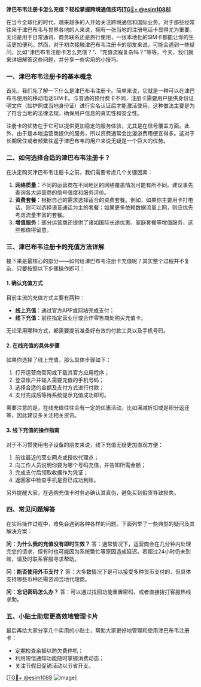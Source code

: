 **津巴布韦注册卡怎么充值？轻松掌握跨境通信技巧[[TG💪+ @esim1088](https://t.me/s/esim1088)]**

在当今全球化的时代，越来越多的人开始关注跨境通信和国际业务。对于那些经常往来于津巴布韦与世界各地的人来说，拥有一张当地的注册电话卡显得尤为重要。无论是用于日常通讯、商务联系还是旅行使用，一张本地化的SIM卡都能让你的生活更加便利。然而，对于初次接触津巴布韦注册卡的朋友来说，可能会遇到一些疑问，比如“津巴布韦注册卡怎么充值？”、“充值流程复杂吗？”等等。今天，我们就来详细解答这些问题，并分享一些实用的小技巧。

### 一、津巴布韦注册卡的基本概念

首先，我们先了解一下什么是津巴布韦注册卡。简单来说，它就是一种可以在津巴布韦使用的移动电话SIM卡。与普通的预付费卡不同，注册卡需要用户提供身份证明文件（如护照或当地身份证）进行实名认证后才能激活使用。这种做法主要是为了符合当地的法律法规，确保用户信息的真实性和安全性。

注册卡的优势在于它可以提供更加稳定的服务体验，尤其是在信号覆盖方面。此外，由于是本地运营商提供的服务，所以资费通常会比漫游费用便宜得多。这对于长期居住或者频繁往返于津巴布韦的用户来说无疑是一个巨大的优势。

### 二、如何选择合适的津巴布韦注册卡？

在决定购买津巴布韦注册卡之前，我们需要考虑几个关键因素：

1. **网络质量**：不同的运营商在不同地区的网络覆盖情况可能有所不同。建议事先查询各大运营商的信号强度和服务评价。
2. **资费套餐**：根据自己的需求选择适合的资费套餐。例如，如果你主要用卡打电话，则可以选择语音通话为主的套餐；如果更多依赖数据流量上网，则应优先考虑流量丰富的套餐。
3. **增值服务**：部分运营商还提供了诸如国际长途优惠、家庭套餐等增值服务，这些都值得留意。

### 三、津巴布韦注册卡的充值方法详解

接下来是最核心的部分——如何给津巴布韦注册卡充值呢？其实整个过程并不复杂，只要按照以下步骤操作即可：

#### 1. 确认充值方式
目前主流的充值方式主要有两种：
   - **线上充值**：通过官方APP或网站完成支付；
   - **线下充值**：前往指定营业厅或合作零售商处购买充值卡。

无论采用哪种方式，都需要提前准备好有效的付款工具以及手机号码。

#### 2. 在线充值的具体步骤
如果你选择了线上充值，那么具体步骤如下：
   1. 打开运营商官网或下载其官方应用程序；
   2. 登录账户并输入需要充值的手机号码；
   3. 选择合适的金额及支付方式进行付款；
   4. 支付完成后等待系统提示充值成功即可。

需要注意的是，在线充值往往会有一定的优惠活动，比如满减折扣或是积分返还等，因此建议多关注相关资讯。

#### 3. 线下充值的操作指南
对于不习惯使用电子设备的朋友来说，线下充值无疑更加直观方便：
   1. 前往最近的营业网点或授权代理点；
   2. 向工作人员说明你要为哪个号码充值，并告知所需金额；
   3. 完成支付后领取收据作为凭证；
   4. 返回家中检查手机是否已成功到账。

另外提醒大家，在选购充值卡时务必确认其真伪，避免买到假货导致损失。

### 四、常见问题解答

在实际操作过程中，难免会遇到各种各样的问题。下面列举了一些典型的疑问及其解决方案：

**问：为什么我的充值没有即时生效？**
答：通常情况下，运营商会在几分钟内处理完您的请求，但有时也可能因为系统繁忙等原因造成延迟。若超过24小时仍未到账，请及时联系客服寻求帮助。

**问：能否使用外币支付？**
答：大多数情况下是可以接受多种货币支付的，但具体支持哪些币种还需咨询当地代理商。

**问：忘记密码怎么办？**
答：可以通过找回功能重置密码，或者直接拨打客服热线求助。

### 五、小贴士助您更高效地管理卡片

最后再给大家分享几个实用的小贴士，帮助大家更好地管理和使用津巴布韦注册卡：
   - 定期检查余额以防欠费停机；
   - 利用短信通知功能随时掌握消费动态；
   - 关注节假日促销活动以节省开支。

[[TG💪+ @esim1088](https://t.me/s/esim1088) ![Image](https://i.postimg.cc/4NQfJmqS/Snipaste-2025-05-13-00-14-12.png)]